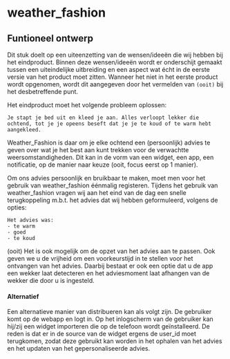 # weather_fashion

## Funtioneel ontwerp
Dit stuk doelt op een uiteenzetting van de wensen/ideeën die wij hebben bij het eindproduct. Binnen deze wensen/ideeën wordt er onderschijt gemaakt tussen een uiteindelijke uitbreiding en een aspect wat écht in de eerste versie van het product moet zitten. Wanneer het niet in het eerste product wordt opgenomen, wordt dit aangegeven door het vermelden van `(ooit)` bij het desbetreffende punt.


Het eindproduct moet het volgende probleem oplossen:
```
Je stapt je bed uit en kleed je aan. Alles verloopt lekker die ochtend, tot je je opeens beseft dat je je te koud of te warm hebt aangekleed.
```

Weather_Fashion is daar om je elke ochtend een (persoonlijk) advies te geven over wat je het best aan kunt trekken voor de verwachtte weersomstandigheden. Dit kan in de vorm van een widget, een app, een notificatie, op de manier naar keuze (ooit, focus eerst op 1 manier).

Om ons advies persoonlijk en bruikbaar te maken, moet men voor het gebruik van weather_fashion éénmalig registeren. Tijdens het gebruik van weather_fashion vragen wij aan het eind van de dag een snelle terugkoppeling m.b.t. het advies dat wij hebben geformuleerd, volgens de opties:
```
Het advies was:
- te warm
- goed
- te koud
```
(ooit) Het is ook mogelijk om de opzet van het advies aan te passen. Ook geven we u de vrijheid om een voorkeurstijd in te stellen voor het ontvangen van het advies. Daarbij bestaat er ook een optie dat u de app een wekker laat detecteren en het adviesmoment laat afhangen van de wekker die door u is ingesteld.

#### Alternatief
Een alternatieve manier van distribueren kan als volgt zijn.
De gebruiker komt op de webapp en logt in. Op het inlogscherm van de gebruiker kan hij/zij een widget importeren die op de telefoon wordt geïnstalleerd. De reden is dat er in de source van de widget ergens de user_id moet terugkomen, zodat deze gebruikt kan worden in het ophalen van het advies en het updaten van het gepersonaliseerde advies.
